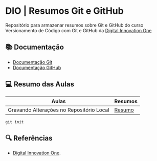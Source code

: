 # DIO | Resumos Git e GitHub

Repositório para armazenar resumos sobre Git e GitHub do curso Versionamento de Código com Git e GitHub da  [Digital Innovation One](https://www.dio.me/)

## 📚 Documentação 
- [Documentação Git](https://git-scm.com/doc)
- [Documentação GitHub](https://docs.github.com/)

## 💻 Resumo das Aulas 

| Aulas | Resumos |
|-------|----------|
| Gravando Alterações no Repositório Local | [Resumo]() |

```
git init
```

## 🔍 Referências 
- [Digital Innovation One]().
